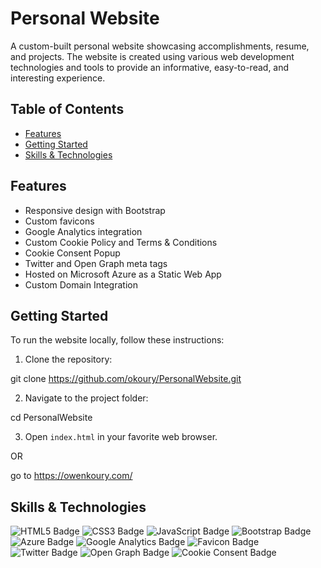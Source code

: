 # Personal Website

A custom-built personal website showcasing accomplishments, resume, and projects. The website is created using various web development technologies and tools to provide an informative, easy-to-read, and interesting experience.

## Table of Contents

- [Features](#features)
- [Getting Started](#getting-started)
- [Skills & Technologies](#skills--technologies)

## Features

- Responsive design with Bootstrap
- Custom favicons
- Google Analytics integration
- Custom Cookie Policy and Terms & Conditions
- Cookie Consent Popup
- Twitter and Open Graph meta tags
- Hosted on Microsoft Azure as a Static Web App
- Custom Domain Integration

## Getting Started

To run the website locally, follow these instructions:

1. Clone the repository:

git clone https://github.com/okoury/PersonalWebsite.git

2. Navigate to the project folder:

cd PersonalWebsite

3. Open `index.html` in your favorite web browser.

OR

go to https://owenkoury.com/ 

## Skills & Technologies

![HTML5 Badge](https://img.shields.io/badge/HTML5-E34F26?style=for-the-badge&logo=html5&logoColor=white)
![CSS3 Badge](https://img.shields.io/badge/CSS3-1572B6?style=for-the-badge&logo=css3&logoColor=white)
![JavaScript Badge](https://img.shields.io/badge/JavaScript-F7DF1E?style=for-the-badge&logo=javascript&logoColor=black)
![Bootstrap Badge](https://img.shields.io/badge/Bootstrap-7952B3?style=for-the-badge&logo=bootstrap&logoColor=white)
![Azure Badge](https://img.shields.io/badge/Microsoft_Azure-0089D6?style=for-the-badge&logo=microsoft-azure&logoColor=white)
![Google Analytics Badge](https://img.shields.io/badge/Google_Analytics-E37400?style=for-the-badge&logo=google-analytics&logoColor=white)
![Favicon Badge](https://img.shields.io/badge/Favicons-3DDC84?style=for-the-badge&logo=favicon&logoColor=white)
![Twitter Badge](https://img.shields.io/badge/Twitter-1DA1F2?style=for-the-badge&logo=twitter&logoColor=white)
![Open Graph Badge](https://img.shields.io/badge/Open_Graph-3b5998?style=for-the-badge&logo=open-graph&logoColor=white)
![Cookie Consent Badge](https://img.shields.io/badge/Cookie_Consent-4EA5D9?style=for-the-badge&logo=cookie&logoColor=white)




